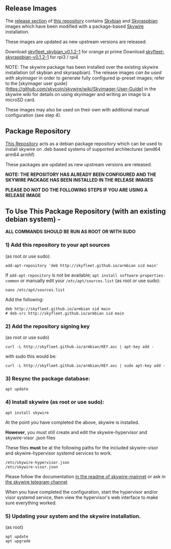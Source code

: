 ## Release Images

The [release section](https://github.com/Skyfleet/armbian/releases) of [this repository](https://github.com/skyfleet/armbian) contains [Skybian](https://github.com/skycoin/skybian) and [Skyraspbian](https://github.com/asxtree/skybian/tree/skyraspbian) images which have been modified with a package-based [Skywire](https://github.com/skycoin/skywire) installation.

These images are updated as new upstream versions are released:

Download [skyfleet_skybian_v0.1.2-1](https://github.com/Skyfleet/armbian/releases/download/images/skyfleet_skybian_v0.1.2-1.img.tar.gz) for orange pi prime
Download [skyfleet-skyraspbian-v0.1.2-1](https://github.com/Skyfleet/armbian/releases/download/images/skyfleet-skyraspbian-v0.1.2-1.img.tar.gz) for rpi3 / rpi4

NOTE: The skywire package has been installed over the existing skywire installation (of skybian and skyraspbian). The release images _can be used with skyimager_ in order to generate fully configured ip-preset images; refer to the [skyimager user guide](https://github.com/skycoin/skywire/wiki/Skyimager-User-Guide] in the skywire wiki for details on using skyimager and writing an image to a microSD card.

These images may also be used on their own with additional manual configuration (see step 4).

## Package Repository

[This Repository](https://skyfleet.github.io/armbian) acts as a debian package repository which can be used to install skywire on .deb based systems of supported architectures (amd64 arm64 armhf)

These packages are updated as new upstream versions are released.

**NOTE: THE REPOSITORY HAS ALREADY BEEN CONFIGURED AND THE SKYWIRE PACKAGE HAS BEEN INSTALLED IN THE RELEASE IMAGES**

**PLEASE DO NOT DO THE FOLLOWING STEPS IF YOU ARE USING A RELEASE IMAGE**

## To Use This Package Repository (with an existing debian system) -

**ALL COMMANDS SHOULD BE RUN AS ROOT OR WITH SUDO**

### 1) Add this repository to your apt sources

(as root or use sudo):
```
add-apt-repository 'deb http://skyfleet.github.io/armbian sid main'
```

If `add-apt-repository` is not be available; `apt install software-properties-common`
or manually edit your `/etc/apt/sources.list` (as root or use sudo):
```
nano /etc/apt/sources.list
```

Add the following:
```
deb http://skyfleet.github.io/armbian sid main
# deb-src http://skyfleet.github.io/armbian sid main
```

### 2) Add the repository signing key

(as root or use sudo)
```
curl -L http://skyfleet.github.io/armbian/KEY.asc | apt-key add -
```
with sudo this would be:
```
curl -L http://skyfleet.github.io/armbian/KEY.asc | sudo apt-key add -
```

### 3) Resync the package database:
```
apt update
```

### 4) Install skywire (as root or use sudo):
```
apt install skywire
```

At the point you have completed the above, skywire is installed.

**However**, you must still create and edit the skywire-hypervisor and skywire-visor .json files

These files **must** be at the following paths for the included skywire-visor and skywire-hypervisor systemd services to work.
```
/etc/skywire-hypervisor.json
/etc/skywire-visor.json
```

Please follow the documentation [in the readme of skywire-mainnet](https://github.com/skycoinproject/skywire-mainnet)
or ask in [the skywire telegram channel](https://t.me/skywire)

When you have completed the configuration, start the hypervisor and/or visor systemd service, then view the hypervisor's web interface to make sure everything worked.

### 5) Updating your system and the skywire installation.
(as root)
```
apt update
apt upgrade
```
